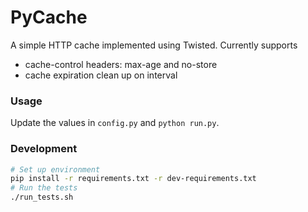 # PyCache

A simple HTTP cache implemented using Twisted. Currently supports
- cache-control headers: max-age and no-store
- cache expiration clean up on interval

### Usage

Update the values in ```config.py``` and ```python run.py```.

### Development

```sh
# Set up environment
pip install -r requirements.txt -r dev-requirements.txt
# Run the tests
./run_tests.sh
```
